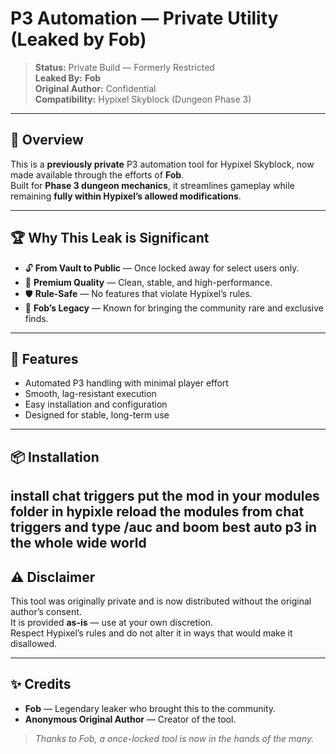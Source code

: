 # P3 Automation — Private Utility (Leaked by Fob)

> **Status:** Private Build — Formerly Restricted  
> **Leaked By:** **Fob**  
> **Original Author:** Confidential  
> **Compatibility:** Hypixel Skyblock (Dungeon Phase 3)

---

## 📜 Overview

This is a **previously private** P3 automation tool for Hypixel Skyblock, now made available through the efforts of **Fob**.  
Built for **Phase 3 dungeon mechanics**, it streamlines gameplay while remaining **fully within Hypixel’s allowed modifications**.

---

## 🏆 Why This Leak is Significant

- 🔓 **From Vault to Public** — Once locked away for select users only.  
- 💎 **Premium Quality** — Clean, stable, and high-performance.  
- 🛡 **Rule-Safe** — No features that violate Hypixel’s rules.  
- 🌟 **Fob’s Legacy** — Known for bringing the community rare and exclusive finds.  

---

## 🚀 Features

- Automated P3 handling with minimal player effort  
- Smooth, lag-resistant execution  
- Easy installation and configuration  
- Designed for stable, long-term use  

---

## 📦 Installation

install chat triggers
put the mod in your modules folder 
in hypixle reload the modules from chat triggers
and type /auc 
and boom best auto p3 in the whole wide world
---

## ⚠️ Disclaimer

This tool was originally private and is now distributed without the original author’s consent.  
It is provided **as-is** — use at your own discretion.  
Respect Hypixel’s rules and do not alter it in ways that would make it disallowed.

---

## ✨ Credits

- **Fob** — Legendary leaker who brought this to the community.  
- **Anonymous Original Author** — Creator of the tool.  

> *Thanks to Fob, a once-locked tool is now in the hands of the many.*
